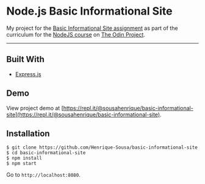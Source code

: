 # Node.js Basic Informational Site

My project for the [Basic Informational Site assignment](https://www.theodinproject.com/courses/nodejs/lessons/basic-informational-site) as part of the curriculum for the [NodeJS course](https://www.theodinproject.com/courses/nodejs) on [The Odin Project](https://www.theodinproject.com).

---

## Built With
* [Express.js](https://expressjs.com)

## Demo

View project demo at [https://repl.it/@sousahenrique/basic-informational-site](https://repl.it/@sousahenrique/basic-informational-site).

## Installation

```
$ git clone https://github.com/Henrique-Sousa/basic-informational-site
$ cd basic-informational-site
$ npm install
$ npm start
```

Go to `http://localhost:8080`.